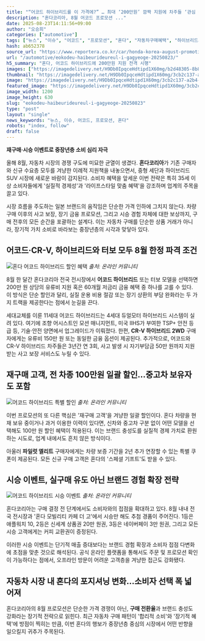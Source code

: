 ```yaml
---
title: "“어코드 하이브리드를 이 가격에?” … 최대 ‘200만원’ 깜짝 지원에 차주들 ‘관심 집중’"
description: "혼다코리아, 8월 어코드 프로모션 ..."
date: 2025-08-23T14:11:56+09:00
author: "오승희"
categories: ["automotive"]
tags: ["뉴스", "이슈", "어코드", "프로모션", "혼다", "자동차구매혜택", "하이브리드시장동향"]
hash: ab652378
source_url: "https://www.reportera.co.kr/car/honda-korea-august-promotion/"
url: "/automotive/eokodeu-haibeurideureul-i-gagyeoge-20250823/"
h5_summary: "혼다, 어코드 하이브리드에 200만원 지원 전격 시행"
images: ["https://imagedelivery.net/H9Db0IpqceHdtipd1X60mg/b2d48305-8b89-4211-4cbc-302e04c4ad00/public", "https://imagedelivery.net/H9Db0IpqceHdtipd1X60mg/3cb2c137-a2b4-4e74-8d57-4224dc181200/public", "https://imagedelivery.net/H9Db0IpqceHdtipd1X60mg/d809e732-8120-41f7-7817-247054865300/public", "https://imagedelivery.net/H9Db0IpqceHdtipd1X60mg/dcfb163a-3e61-4609-a3c8-e1e5108c0300/public"]
thumbnail: "https://imagedelivery.net/H9Db0IpqceHdtipd1X60mg/3cb2c137-a2b4-4e74-8d57-4224dc181200/public"
image: "https://imagedelivery.net/H9Db0IpqceHdtipd1X60mg/3cb2c137-a2b4-4e74-8d57-4224dc181200/public"
featured_image: "https://imagedelivery.net/H9Db0IpqceHdtipd1X60mg/3cb2c137-a2b4-4e74-8d57-4224dc181200/public"
image_width: 1200
image_height: 630
slug: "eokodeu-haibeurideureul-i-gagyeoge-20250823"
type: "post"
layout: "single"
news_keywords: "뉴스, 이슈, 어코드, 프로모션, 혼다"
robots: "index, follow"
draft: false
---
```


**재구매·시승 이벤트로 중장년층 소비 심리 자극**

올해 8월, 자동차 시장의 경쟁 구도에 미묘한 균열이 생겼다. **혼다코리아**가 기존 구매자와 신규 수요층 모두를 겨냥한 이례적 지원책을 내놓으면서, 중형 세단과 하이브리드 SUV 시장에 새로운 바람이 감지된다. 소비자 혜택을 앞세운 이번 전략은 특히 35세 이상 소비자들에게 '실질적 경제성'과 '라이프스타일 맞춤 혜택'을 강조하며 업계의 주목을 끌고 있다.

시장 흐름을 주도하는 일본 브랜드의 움직임은 단순한 가격 인하에 그치지 않는다. 차량 구매 이후의 사고 보장, 장기 금융 프로모션, 그리고 시승 경험 자체에 대한 보상까지, 구매 전후의 모든 순간을 포괄하는 설계다. 이는 자동차 구매를 단순한 상품 거래가 아니라, 장기적 가치 소비로 바라보는 중장년층의 시각과 맞닿아 있다.

## 어코드·CR-V, 하이브리드와 터보 모두 8월 한정 파격 조건

![혼다 어코드 하이브리드 할인 혜택](https://imagedelivery.net/H9Db0IpqceHdtipd1X60mg/dcfb163a-3e61-4609-a3c8-e1e5108c0300/public)
*출처: 온라인 커뮤니티*


8월 한 달간 혼다코리아 전국 전시장에서 **어코드 하이브리드** 또는 터보 모델을 선택하면 200만 원 상당의 유류비 지원 혹은 60개월 저금리 금융 혜택 중 하나를 고를 수 있다. 이 방식은 단순 할인과 달리, 실질 운용 비용 절감 또는 장기 상환의 부담 완화라는 두 가지 트랙을 제공한다는 점에서 눈길을 끈다.

세대교체를 이룬 11세대 어코드 하이브리드는 4세대 듀얼모터 하이브리드 시스템이 실려 있다. 여기에 조향 어시스트인 모션 매니지먼트, 미국 IIHS가 부여한 TSP+ 안전 등급 등, 기술·안전 양면에서 업그레이드가 이뤄졌다. 한편, **CR-V 하이브리드 2WD** 구매자에게는 유류비 150만 원 또는 동일한 금융 옵션이 제공된다. 추가적으로, 어코드와 CR-V 하이브리드 차주들은 3년간 연 3회, 사고 발생 시 자기부담금 50만 원까지 지원받는 사고 보장 서비스도 누릴 수 있다.

## 재구매 고객, 전 차종 100만원 일괄 할인…중고차 보유자도 포함

![어코드 하이브리드 특별 할인](https://imagedelivery.net/H9Db0IpqceHdtipd1X60mg/b2d48305-8b89-4211-4cbc-302e04c4ad00/public)
*출처: 온라인 커뮤니티*


이번 프로모션의 또 다른 핵심은 '재구매 고객'을 겨냥한 일괄 할인이다. 혼다 차량을 현재 보유 중이거나 과거 이용한 이력이 있다면, 신차와 중고차 구분 없이 어떤 모델을 선택해도 100만 원 할인 혜택이 적용된다. 이는 브랜드 충성도를 실질적 경제 가치로 환원하는 시도로, 업계 내에서도 흔치 않은 방식이다.

아울러 **파일럿 엘리트** 구매자에게는 차량 보증 기간을 2년 추가 연장할 수 있는 특별 쿠폰이 제공된다. 모든 신규 구매 고객은 혼다의 '스페셜 기프트'도 받을 수 있다.

## 시승 이벤트, 실구매 유도 아닌 브랜드 경험 확장 전략

![어코드 하이브리드 시승 이벤트](https://imagedelivery.net/H9Db0IpqceHdtipd1X60mg/d809e732-8120-41f7-7817-247054865300/public)
*출처: 온라인 커뮤니티*


혼다코리아는 구매 결정 전 단계에서도 소비자와의 접점을 확대하고 있다. 8월 내내 전국 전시장과 '혼다 모빌리티 카페 더 고'에서 시승만 해도 추첨 경품이 주어진다. 1등은 애플워치 10, 2등은 신세계 상품권 20만 원권, 3등은 네이버페이 3만 원권, 그리고 모든 시승 고객에게는 커피 교환권이 증정된다.

이러한 시승 이벤트는 단기적 매출 증대보다는 브랜드 경험 확장과 소비자 접점 다변화에 초점을 맞춘 것으로 해석된다. 공식 온라인 플랫폼을 통해서도 주문 및 프로모션 확인이 가능하다는 점에서, 오프라인 방문이 어려운 고객층을 겨냥한 접근도 강화됐다.

## 자동차 시장 내 혼다의 포지셔닝 변화…소비자 선택 폭 넓어져

혼다코리아의 8월 프로모션은 단순한 가격 경쟁이 아닌, **구매 전환율**과 브랜드 충성도 강화라는 장기적 전략으로 읽힌다. 최근 자동차 구매 패턴이 '합리적 소비'와 '장기적 혜택'에 방점이 찍히는 만큼, 이번 혼다의 행보가 중장년층 중심의 시장에서 어떤 반향을 일으킬지 귀추가 주목된다.
